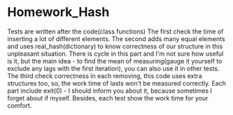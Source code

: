 # Homework_Hash
Tests are written after the code(class functions)
The first check the time of inserting a lot of different elements.
The second adds many equal elements and uses real_hash(dictionary) to know correctness of our structure in this unpleasant situation. There is cycle in this part and
I'm not sure how useful is it, but the main idea - to find the mean of measuring(gauge it yourself to exclude any lags with the first iteration), you can also use it in other tests.
The third check correctness in each removing, this code uses extra structures too, so, the work time of lasts won't be measured correctly.
Each part include exit(0) - I should inform you about it, because sometimes I forget about if myself.
Besides, each test show the work time for your comfort.
